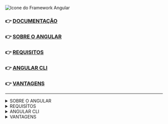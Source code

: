 ![Icone do Framework Angular](https://img.icons8.com/nolan/344/angularjs.png)

<span id='intro'> 
 
### 👉 [DOCUMENTAÇÃO](https://angular.io/)
### 👉 <a href='#sobre'>SOBRE O ANGULAR</a>
### 👉 <a href='#requisitos'>REQUISITOS</a>
### 👉 <a href='#angular-cli'>ANGULAR CLI</a>
### 👉 <a href='#vantagens'>VANTAGENS</a>
 </span>
 
---
 
<details>
 <summary> 
  <span id='sobre'> SOBRE O ANGULAR <span/> 
 </summary> <br>
 

  É uma plataforma de aplicações web com código fonte aberto, baseado em Typescript. <br>
  Angular é um dos frameworks Javascript mais populares, pois usamos pra criar sites dinâmicos, <br>
  web app, aplicativos etc, pois é uma aplicação feita de vários componentes reutilizáveis. <br>
  Facilitando assim, o desenvolvimento de nossas aplicações futuras.

  🔶 Angular 2 é uma reescrita completa do Angular JS, feito pela google.

</details>
 
 
<details>
 <summary> 
  <span id='requisitos'> REQUISÍTOS <span/> 
 </summary> <br>
 
👉 `node js` [↗️](https://nodejs.org/en/download/) <br>
👉 `angular-cli` [↗️](https://angular.io/cli)

</details>
 
 
 <details>
  <summary> <span id='angular-cli'> ANGULAR CLI <span/> </summary> <br>
 
  É uma interface de linha de comando do Angular. Ferramenta open source <br>
  desenvolvida para facilitar a criação de componentes, classes, services etc...

  ---
 
  🔶 `Gerando estrutura base`
 
  ```
  ng new nomeApp
  ```

  ---
 
  🔶 `Startando aplicação`
 
  ```
  cd nomeApp
  ```
 
  ```
  ng s
  ```

  ---
 
  🔶 `Buildando aplicação`
 
  ```
  cd nomeApp
  ```

  ```
  ng b --prod
  ```
   
  <a href='#intro'> ⬆️  </a>
  </details>
 
  
  <details>
  <summary> <span id='vantagens'> VANTAGENS <span/> </summary> <br>
   
  ✔️ Testes; <br>
  ✔️ Flexibilidade; <br>
  ✔️ Produtividade; <br>
  ✔️ Documentação extensa; <br>
  ✔️ Mercado de trabalho bombando; <br>
  ✔️ Aplicativos de página única `SPA` ; <br>
  ✔️ Compatibilidade com Desktop e smartphone; <br>
   
  <a href='#intro'> ⬆️  </a>
  </details>
 
 

